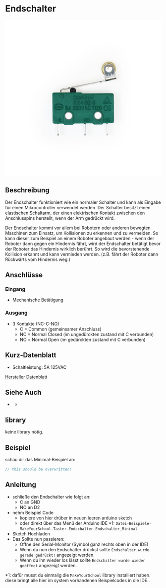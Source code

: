 # Endschalter

![Bauteil](./bauteil.jpg)

<!-- TODO: CONTENT change image -->
<!-- TODO: ARCHITECTURE multiple images? -->
<!-- do we need multiple images per part?-->
<!-- and if do we need a slider? -->

## Beschreibung

Der Endschalter funktioniert wie ein normaler Schalter und kann als Eingabe für einen Mikrocontroller verwendet werden.
Der Schalter besitzt einen elastischen Schaltarm, der einen elektrischen Kontakt zwischen den Anschlusspins herstellt, wenn der Arm gedrückt wird.

Der Endschalter kommt vor allem bei Robotern oder anderen bewegten Maschinen zum Einsatz, um Kollisionen zu erkennen und zu vermeiden.
So kann dieser zum Beispiel an einem Roboter angebaut werden - wenn der Roboter dann gegen ein Hindernis fährt,
wird der Endschalter betätigt bevor der Roboter das Hindernis wirklich berührt.
So wird die bevorstehende Kollision erkannt und kann vermieden werden. (z.B. fährt der Roboter dann Rückwärts vom Hindernis weg.)

## Anschlüsse

### Eingang

-   Mechanische Betätigung

### Ausgang

-   3 Kontakte (NC-C-NO)
    -   C = Common (gemeinsamer Anschluss)
    -   NC = Normal Closed (im ungedürckten zustand mit C verbunden)
    -   NO = Normal Open (im gedürckten zustand mit C verbunden)

## Kurz-Datenblatt

-   Schaltleistung: 5A 125VAC

[Hersteller Datenblatt](https://asset.conrad.com/media10/add/160267/c1/-/de/000707243DS01/datenblatt-707243-hartmann-mikroschalter-mbb1-01-a-01-c-09-a-250-vac-5-a-1-x-einein-tastend-1-st.pdf)

## Siehe Auch

-   -

## library

keine library nötig.

## Beispiel

schau dir das Minimal-Beispiel an:

```c++:./examples/Endschalter_minimal/Endschalter_minimal.ino
// this should be overwritten!
```

## Anleitung

-   schließe den Endschalter wie folgt an:
    -   C an GND
    -   NO an D2
-   nehm Beispiel Code
    -   kopiere von hier drüber in neuen leeren arduino sketch
    -   oder direkt über das Menü der Arduino IDE \*1:
        `Datei-Beispiele-MakeYourSchool-Taster-Endschalter-Endschalter_Minimal`
-   Sketch Hochladen
-   Das Sollte nun passieren:
    -   Öffne den Serial-Monitor (Symbol ganz rechts oben in der IDE)
    -   Wenn du nun den Endschalter drückst sollte `Endschalter wurde gerade gedrückt!` angezeigt werden.
    -   Wenn du ihn wieder los lässt sollte `Endschalter wurde wieder geöffnet` angezeigt werden.

\*1: dafür musst du einmalig die `MakeYourSchool` library installiert haben.
diese bringt alle hier im system vorhandenen Beispielcodes in die IDE..
